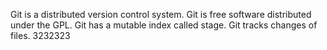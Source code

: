 Git is a distributed version control system.
Git is free software distributed under the GPL.
Git has a mutable index called stage.
Git tracks changes of files.
3232323